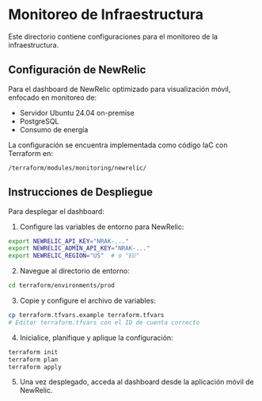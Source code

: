 # Monitoreo de Infraestructura

Este directorio contiene configuraciones para el monitoreo de la infraestructura.

## Configuración de NewRelic

Para el dashboard de NewRelic optimizado para visualización móvil, enfocado en monitoreo de:
- Servidor Ubuntu 24.04 on-premise
- PostgreSQL
- Consumo de energía

La configuración se encuentra implementada como código IaC con Terraform en:
```
/terraform/modules/monitoring/newrelic/
```

## Instrucciones de Despliegue

Para desplegar el dashboard:

1. Configure las variables de entorno para NewRelic:
```bash
export NEWRELIC_API_KEY="NRAK-..."
export NEWRELIC_ADMIN_API_KEY="NRAK-..."
export NEWRELIC_REGION="US"  # o "EU"
```

2. Navegue al directorio de entorno:
```bash
cd terraform/environments/prod
```

3. Copie y configure el archivo de variables:
```bash
cp terraform.tfvars.example terraform.tfvars
# Editar terraform.tfvars con el ID de cuenta correcto
```

4. Inicialice, planifique y aplique la configuración:
```bash
terraform init
terraform plan
terraform apply
```

5. Una vez desplegado, acceda al dashboard desde la aplicación móvil de NewRelic.